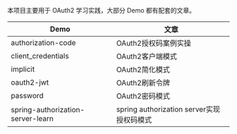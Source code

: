 本项目主要用于 OAuth2 学习实践，大部分 Demo 都有配套的文章。

| Demo                            | 文章                                            |
| ------------------------------- | ----------------------------------------------- |
| authorization-code           | OAuth2授权码案例实操                |
| client_credentials            | OAuth2客户端模式                    |
| implicit                		| OAuth2简化模式        |
| oauth2-jwt            		| OAuth2刷新令牌                   |
| password    					| OAuth2密码模式                      |
| spring-authorization-server-learn | spring authorization server实现授权码模式 |

